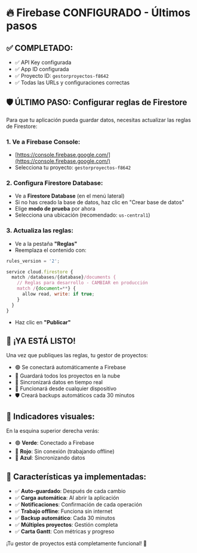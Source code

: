 # 🔥 Firebase CONFIGURADO - Últimos pasos

## ✅ **COMPLETADO:**
- ✅ API Key configurada
- ✅ App ID configurada  
- ✅ Proyecto ID: `gestorproyectos-f8642`
- ✅ Todas las URLs y configuraciones correctas

## 🛡️ **ÚLTIMO PASO: Configurar reglas de Firestore**

Para que tu aplicación pueda guardar datos, necesitas actualizar las reglas de Firestore:

### 1. Ve a Firebase Console:
- [https://console.firebase.google.com/](https://console.firebase.google.com/)
- Selecciona tu proyecto: `gestorproyectos-f8642`

### 2. Configura Firestore Database:
- Ve a **Firestore Database** (en el menú lateral)
- Si no has creado la base de datos, haz clic en "Crear base de datos"
- Elige **modo de prueba** por ahora
- Selecciona una ubicación (recomendado: `us-central1`)

### 3. Actualiza las reglas:
- Ve a la pestaña **"Reglas"**
- Reemplaza el contenido con:

```javascript
rules_version = '2';

service cloud.firestore {
  match /databases/{database}/documents {
    // Reglas para desarrollo - CAMBIAR en producción
    match /{document=**} {
      allow read, write: if true;
    }
  }
}
```

- Haz clic en **"Publicar"**

## 🎉 **¡YA ESTÁ LISTO!**

Una vez que publiques las reglas, tu gestor de proyectos:

- 🟢 Se conectará automáticamente a Firebase
- 💾 Guardará todos los proyectos en la nube
- 🔄 Sincronizará datos en tiempo real
- 📱 Funcionará desde cualquier dispositivo
- 🛡️ Creará backups automáticos cada 30 minutos

## 🔔 **Indicadores visuales:**

En la esquina superior derecha verás:
- 🟢 **Verde**: Conectado a Firebase
- 🔴 **Rojo**: Sin conexión (trabajando offline)
- 📡 **Azul**: Sincronizando datos

## 🚀 **Características ya implementadas:**

- ✅ **Auto-guardado**: Después de cada cambio
- ✅ **Carga automática**: Al abrir la aplicación  
- ✅ **Notificaciones**: Confirmación de cada operación
- ✅ **Trabajo offline**: Funciona sin internet
- ✅ **Backup automático**: Cada 30 minutos
- ✅ **Múltiples proyectos**: Gestión completa
- ✅ **Carta Gantt**: Con métricas y progreso

¡Tu gestor de proyectos está completamente funcional! 🎊
